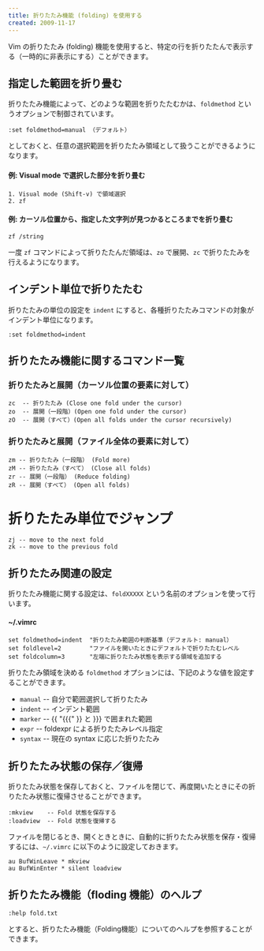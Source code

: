 ```yaml
---
title: 折りたたみ機能 (folding) を使用する
created: 2009-11-17
---
```


Vim の折りたたみ (folding) 機能を使用すると、特定の行を折りたたんで表示する（一時的に非表示にする）ことができます。


指定した範囲を折り畳む
----

折りたたみ機能によって、どのような範囲を折りたたむかは、`foldmethod` というオプションで制御されています。

~~~
:set foldmethod=manual （デフォルト）
~~~

としておくと、任意の選択範囲を折りたたみ領域として扱うことができるようになります。

#### 例: Visual mode で選択した部分を折り畳む

~~~
1. Visual mode (Shift-v) で領域選択
2. zf
~~~

#### 例: カーソル位置から、指定した文字列が見つかるところまでを折り畳む

~~~
zf /string
~~~

一度 `zf` コマンドによって折りたたんだ領域は、`zo` で展開、`zc` で折りたたみを行えるようになります。


インデント単位で折りたたむ
----

折りたたみの単位の設定を `indent` にすると、各種折りたたみコマンドの対象がインデント単位になります。

~~~
:set foldmethod=indent
~~~


折りたたみ機能に関するコマンド一覧
----

### 折りたたみと展開（カーソル位置の要素に対して）

~~~
zc  -- 折りたたみ (Close one fold under the cursor)
zo  -- 展開（一段階）(Open one fold under the cursor)
zO  -- 展開（すべて）(Open all folds under the cursor recursively)
~~~

### 折りたたみと展開（ファイル全体の要素に対して）

~~~
zm -- 折りたたみ（一段階） (Fold more)
zM -- 折りたたみ（すべて） (Close all folds)
zr -- 展開（一段階） (Reduce folding)
zR -- 展開（すべて） (Open all folds)
~~~

# 折りたたみ単位でジャンプ

~~~
zj -- move to the next fold
zk -- move to the previous fold
~~~


折りたたみ関連の設定
----

折りたたみ機能に関する設定は、`foldXXXXX` という名前のオプションを使って行います。

#### ~/.vimrc

~~~ vim
set foldmethod=indent  "折りたたみ範囲の判断基準（デフォルト: manual）
set foldlevel=2        "ファイルを開いたときにデフォルトで折りたたむレベル
set foldcolumn=3       "左端に折りたたみ状態を表示する領域を追加する
~~~

折りたたみ領域を決める `foldmethod` オプションには、下記のような値を設定することができます。

- `manual` -- 自分で範囲選択して折りたたみ
- `indent` -- インデント範囲
- `marker` -- {{ "{{{" }} と }}} で囲まれた範囲
- `expr` -- foldexpr による折りたたみレベル指定
- `syntax` -- 現在の syntax に応じた折りたたみ


折りたたみ状態の保存／復帰
----

折りたたみ状態を保存しておくと、ファイルを閉じて、再度開いたときにその折りたたみ状態に復帰させることができます。

~~~
:mkview    -- Fold 状態を保存する
:loadview  -- Fold 状態を復帰する
~~~

ファイルを閉じるとき、開くときときに、自動的に折りたたみ状態を保存・復帰するには、`~/.vimrc` に以下のように設定しておきます。

~~~ vim
au BufWinLeave * mkview
au BufWinEnter * silent loadview
~~~


折りたたみ機能（floding 機能）のヘルプ
----

~~~
:help fold.txt
~~~

とすると、折りたたみ機能（Folding機能）についてのヘルプを参照することができます。

